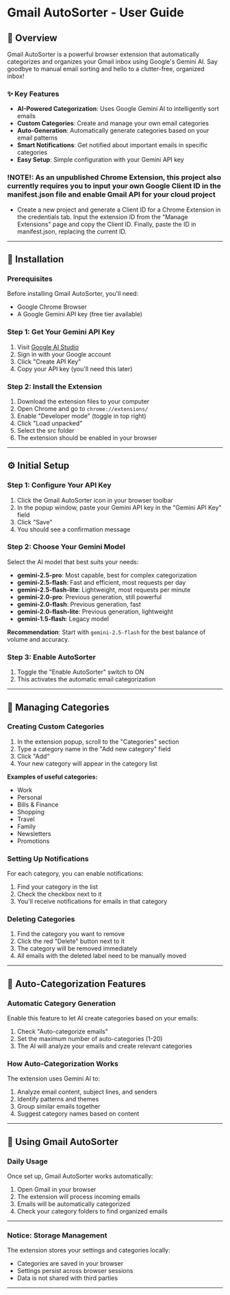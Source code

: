 # Gmail AutoSorter - User Guide

## 📧 Overview

Gmail AutoSorter is a powerful browser extension that automatically categorizes and organizes your Gmail inbox using Google's Gemini AI. Say goodbye to manual email sorting and hello to a clutter-free, organized inbox!

### ✨ Key Features

- **AI-Powered Categorization**: Uses Google Gemini AI to intelligently sort emails
- **Custom Categories**: Create and manage your own email categories
- **Auto-Generation**: Automatically generate categories based on your email patterns
- **Smart Notifications**: Get notified about important emails in specific categories
- **Easy Setup**: Simple configuration with your Gemini API key

### !NOTE!: As an unpublished Chrome Extension, this project also currently requires you to input your own Google Client ID in the manifest.json file and enable Gmail API for your cloud project

- Create a new project and generate a Client ID for a Chrome Extension in the credentials tab. Input the extension ID from the "Manage Extensions" page and copy the Client ID. Finally, paste the ID in manifest.json, replacing the current ID.

---

## 🚀 Installation

### Prerequisites

Before installing Gmail AutoSorter, you'll need:

- Google Chrome Browser
- A Google Gemini API key (free tier available)

### Step 1: Get Your Gemini API Key

1. Visit [Google AI Studio](https://makersuite.google.com/app/apikey)
2. Sign in with your Google account
3. Click "Create API Key"
4. Copy your API key (you'll need this later)

### Step 2: Install the Extension

1. Download the extension files to your computer
2. Open Chrome and go to `chrome://extensions/`
3. Enable "Developer mode" (toggle in top right)
4. Click "Load unpacked"
5. Select the src folder
6. The extension should be enabled in your browser

---

## ⚙️ Initial Setup

### Step 1: Configure Your API Key

1. Click the Gmail AutoSorter icon in your browser toolbar
2. In the popup window, paste your Gemini API key in the "Gemini API Key" field
3. Click "Save"
4. You should see a confirmation message

### Step 2: Choose Your Gemini Model

Select the AI model that best suits your needs:

- **gemini-2.5-pro**: Most capable, best for complex categorization
- **gemini-2.5-flash**: Fast and efficient, most requests per day
- **gemini-2.5-flash-lite**: Lightweight, most requests per minute
- **gemini-2.0-pro**: Previous generation, still powerful
- **gemini-2.0-flash**: Previous generation, fast
- **gemini-2.0-flash-lite**: Previous generation, lightweight
- **gemini-1.5-flash**: Legacy model

**Recommendation**: Start with `gemini-2.5-flash` for the best balance of volume and accuracy.

### Step 3: Enable AutoSorter

1. Toggle the "Enable AutoSorter" switch to ON
2. This activates the automatic email categorization

---

## 📂 Managing Categories

### Creating Custom Categories

1. In the extension popup, scroll to the "Categories" section
2. Type a category name in the "Add new category" field
3. Click "Add"
4. Your new category will appear in the category list

**Examples of useful categories:**

- Work
- Personal
- Bills & Finance
- Shopping
- Travel
- Family
- Newsletters
- Promotions

### Setting Up Notifications

For each category, you can enable notifications:

1. Find your category in the list
2. Check the checkbox next to it
3. You'll receive notifications for emails in that category

### Deleting Categories

1. Find the category you want to remove
2. Click the red "Delete" button next to it
3. The category will be removed immediately
4. All emails with the deleted label need to be manually moved

---

## 🤖 Auto-Categorization Features

### Automatic Category Generation

Enable this feature to let AI create categories based on your emails:

1. Check "Auto-categorize emails"
2. Set the maximum number of auto-categories (1-20)
3. The AI will analyze your emails and create relevant categories

### How Auto-Categorization Works

The extension uses Gemini AI to:

1. Analyze email content, subject lines, and senders
2. Identify patterns and themes
3. Group similar emails together
4. Suggest category names based on content

---

## 📧 Using Gmail AutoSorter

### Daily Usage

Once set up, Gmail AutoSorter works automatically:

1. Open Gmail in your browser
2. The extension will process incoming emails
3. Emails will be automatically categorized
4. Check your category folders to find organized emails

---

### Notice: Storage Management

The extension stores your settings and categories locally:

- Categories are saved in your browser
- Settings persist across browser sessions
- Data is not shared with third parties

---
